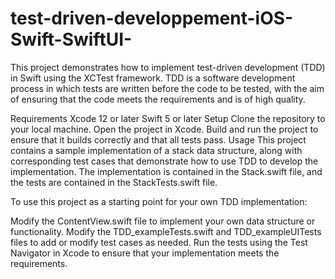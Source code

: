 # test-driven-developpement-iOS-Swift-SwiftUI-
This project demonstrates how to implement test-driven development (TDD) in Swift using the XCTest framework. TDD is a software development process in which tests are written before the code to be tested, with the aim of ensuring that the code meets the requirements and is of high quality.

Requirements
Xcode 12 or later
Swift 5 or later
Setup
Clone the repository to your local machine.
Open the project in Xcode.
Build and run the project to ensure that it builds correctly and that all tests pass.
Usage
This project contains a sample implementation of a stack data structure, along with corresponding test cases that demonstrate how to use TDD to develop the implementation. The implementation is contained in the Stack.swift file, and the tests are contained in the StackTests.swift file.

To use this project as a starting point for your own TDD implementation:

Modify the ContentView.swift file to implement your own data structure or functionality.
Modify the TDD_exampleTests.swift and TDD_exampleUITests files to add or modify test cases as needed.
Run the tests using the Test Navigator in Xcode to ensure that your implementation meets the requirements.

